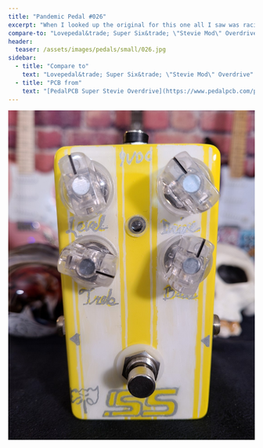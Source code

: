 ```yaml
---
title: "Pandemic Pedal #026"
excerpt: "When I looked up the original for this one all I saw was racing stripes. I liked that. A good friend had a yellow Camaro Super Sport back in the day,  so I decided to go with that look. I tried my best to recreate the super sport logo and there is even the super sport script  on the bottom spelling \"Super Six\"."
compare-to: "Lovepedal&trade; Super Six&trade; \"Stevie Mod\" Overdrive"
header:
  teaser: /assets/images/pedals/small/026.jpg
sidebar:
  - title: "Compare to"
    text: "Lovepedal&trade; Super Six&trade; \"Stevie Mod\" Overdrive"
  - title: "PCB from"
    text: "[PedalPCB Super Stevie Overdrive](https://www.pedalpcb.com/product/superstevie/)"
---
```


![header](/assets/images/pedals/026.jpg)
